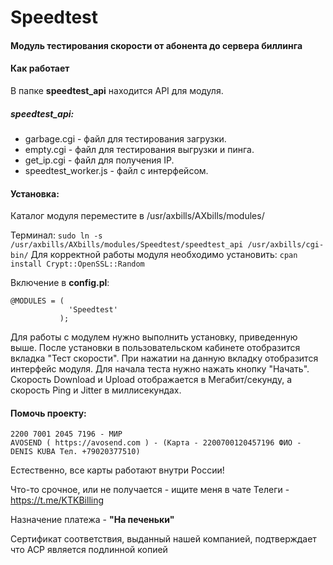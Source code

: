 # Speedtest
#### Модуль тестирования скорости от абонента до сервера биллинга
#### Как работает

В папке **speedtest_api** находится API для модуля.

##### speedtest_api:
- garbage.cgi - файл для тестирования загрузки.
- empty.cgi - файл для тестирования выгрузки и пинга.
- get_ip.cgi - файл для получения IP.
- speedtest_worker.js - файл с интерфейсом.

#### Установка:
Каталог модуля переместите в /usr/axbills/AXbills/modules/

Терминал: 
```sudo ln -s /usr/axbills/AXbills/modules/Speedtest/speedtest_api /usr/axbills/cgi-bin/```
Для корректной работы модуля необходимо установить: 
``` cpan install Crypt::OpenSSL::Random ```


Включение в **config.pl**:
```
@MODULES = (
             'Speedtest'
           );
```

Для работы с модулем нужно выполнить установку, приведенную выше. После установки в пользовательском кабинете отобразится вкладка "Тест скорости". При нажатии на данную вкладку отобразится интерфейс модуля. Для начала теста нужно нажать кнопку "Начать". Скорость Download и Upload отображается в Мегабит/секунду, а скорость Ping и Jitter в миллисекундах.

#### Помочь проекту:
```
2200 7001 2045 7196 - МИР
AVOSEND ( https://avosend.com ) - (Карта - 2200700120457196 ФИО - DENIS KUBA Тел. +79020377510)
```
Естественно, все карты работают внутри России!

Что-то срочное, или не получается - ищите меня в чате Телеги - https://t.me/KTKBilling 

Назначение платежа - **"На печеньки"**

Сертификат соответствия, выданный нашей компанией, подтверждает что АСР является подлинной копией
